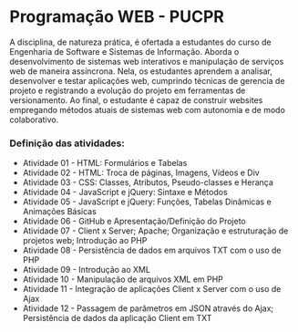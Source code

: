 # Programação WEB - PUCPR

A disciplina, de natureza prática, é ofertada a estudantes do curso de Engenharia de Software e Sistemas de Informação. Aborda o
desenvolvimento de sistemas web interativos e manipulação de serviços web de maneira assíncrona. Nela, os estudantes aprendem
a analisar, desenvolver e testar aplicações web, cumprindo técnicas de gerencia de projeto e registrando a evolução do projeto em
ferramentas de versionamento. Ao final, o estudante é capaz de construir websites empregando métodos atuais de sistemas web
com autonomia e de modo colaborativo.

### <b>Definição das atividades:</b>

* Atividade 01 - HTML: Formulários e Tabelas
* Atividade 02 - HTML: Troca de páginas, Imagens, Vídeos e Div
* Atividade 03 - CSS: Classes, Atributos, Pseudo-classes e Herança
* Atividade 04 - JavaScript e jQuery: Sintaxe e Métodos
* Atividade 05 - JavaScript e jQuery: Funções, Tabelas Dinâmicas e Animações Básicas
* Atividade 06 - GitHub e Apresentação/Definição do Projeto
* Atividade 07 - Client x Server; Apache; Organização e estruturação de projetos web; Introdução ao PHP
* Atividade 08 - Persistência de dados em arquivos TXT com o uso de PHP
* Atividade 09 - Introdução ao XML
* Atividade 10 - Manipulação de arquivos XML em PHP
* Atividade 11 - Integração de aplicações Client x Server com o uso de Ajax
* Atividade 12 - Passagem de parâmetros em JSON através do Ajax; Persistência de dados da aplicação Client em TXT